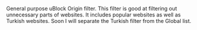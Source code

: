 General purpose uBlock Origin filter. This filter is good at filtering out unnecessary parts of websites.
It includes popular websites as well as Turkish websites. Soon I will separate the Turkish filter from the Global list.
